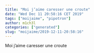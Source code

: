 ```yaml
---
title: "Moi j’aime caresser une croute"
date: "Wed Dec 11 20:58:16 CET 2019"
tags: ["moijaime", "pipotron"]
author: m1ch3l
categories: ["generated"]
slug: "moijaime/2019-12-11-20:58:16"
---
```


Moi j’aime caresser une croute
